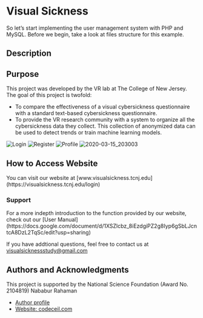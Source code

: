
# Visual Sickness
So let’s start implementing the user management system with PHP and MySQL. Before we begin, take a look at files structure for this example.

<div class="script-details">
  <h2><strong>Description</strong></h2>
  <h2>Purpose</h2>
  <p> This project was developed by the VR lab at The College of New Jersey. The goal of this project is twofold: </p>
  <ul>
    <li> To compare the effectiveness of a visual cybersickness questionnaire with a standard text-based cybersickness questionnaire.</li>
     <li> To provide the VR research community with a system to organize all the cybersickness data they collect. This collection of anonymized data can be used to detect trends or train machine learning models.</li>
  </ul>
</div>

![Login](https://user-images.githubusercontent.com/59913782/76703690-7f7ed900-66fd-11ea-894b-3e6fc4423817.png)
![Register](https://user-images.githubusercontent.com/59913782/76703763-2b282900-66fe-11ea-8a3f-d2f88dbc7640.png)
![Profile](https://user-images.githubusercontent.com/59913782/76703770-3c713580-66fe-11ea-92a7-7ce2e426ab62.png)
![2020-03-15_203003](https://user-images.githubusercontent.com/59913782/76703775-5ad73100-66fe-11ea-856a-80bf259c281b.png)


<div class='install-script'>
  <h2>How to Access Website</h2>
  <p>You can visit our website at [www.visualsickness.tcnj.edu](https://visualsickness.tcnj.edu/login)</p>
 
  <h3>Support</h3>
  <p>For a more indepth introduction to the function provided by our website, check out our [User Manual](https://docs.google.com/document/d/1XSZlcbz_8iEzdgiPZ2g8Iyp6gSbLJcntcA8DzL2TqSc/edit?usp=sharing)</p>
  If you have addtional questions, feel free to contact us at <a href="mailto:visualsicknessstudy@gmail.com">visualsicknessstudy@gmail.com</a>

  <h2>Authors and Acknowledgments</h2>
  <span>This project is supported by the National Science Foundation (Award No. 2104819)</span>
  <span>Nababur Rahaman</span>
  <ul>
    <li><a href='https://github.com/nababur'>Author profile</a></li>
     <li><a href='https://codeceil.com/'>Website: codeceil.com</a></li>
  </ul>
</div>







